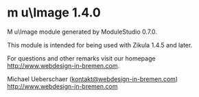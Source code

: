 # m u\Image 1.4.0

M u\Image module generated by ModuleStudio 0.7.0.

This module is intended for being used with Zikula 1.4.5 and later.

For questions and other remarks visit our homepage http://www.webdesign-in-bremen.com.

Michael Ueberschaer (kontakt@webdesign-in-bremen.com)
http://www.webdesign-in-bremen.com
